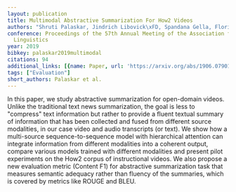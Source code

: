 ```yaml
---
layout: publication
title: Multimodal Abstractive Summarization For How2 Videos
authors: "Shruti Palaskar, Jindrich Libovick\xFD, Spandana Gella, Florian Metze"
conference: Proceedings of the 57th Annual Meeting of the Association for Computational
  Linguistics
year: 2019
bibkey: palaskar2019multimodal
citations: 94
additional_links: [{name: Paper, url: 'https://arxiv.org/abs/1906.07901'}]
tags: ["Evaluation"]
short_authors: Palaskar et al.
---
```

In this paper, we study abstractive summarization for open-domain videos.
Unlike the traditional text news summarization, the goal is less to "compress"
text information but rather to provide a fluent textual summary of information
that has been collected and fused from different source modalities, in our case
video and audio transcripts (or text). We show how a multi-source
sequence-to-sequence model with hierarchical attention can integrate
information from different modalities into a coherent output, compare various
models trained with different modalities and present pilot experiments on the
How2 corpus of instructional videos. We also propose a new evaluation metric
(Content F1) for abstractive summarization task that measures semantic adequacy
rather than fluency of the summaries, which is covered by metrics like ROUGE
and BLEU.